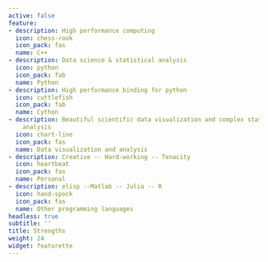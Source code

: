 ```yaml
---
active: false
feature:
- description: High performance computing
  icon: chess-rook
  icon_pack: fas
  name: C++
- description: Data science & statistical analysis 
  icon: python
  icon_pack: fab
  name: Python
- description: High performance binding for python
  icon: cuttlefish
  icon_pack: fab
  name: Cython
- description: Beautiful scientific data visualization and complex statistical
    analysis
  icon: chart-line
  icon_pack: fas
  name: Data visualization and analysis
- description: Creative -- Hard-working -- Tenacity
  icon: heartbeat
  icon_pack: fas
  name: Personal
- description: elisp --Matlab -- Julia -- R
  icon: hand-spock
  icon_pack: fas
  name: Other programming languages
headless: true
subtitle: ''
title: Strengths
weight: 24
widget: featurette
---
```


